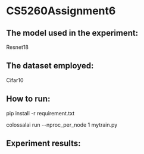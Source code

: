 # CS5260Assignment6

## The model used in the experiment: 
Resnet18
## The dataset employed: 
Cifar10
## How to run: 
pip install -r requirement.txt

colossalai run --nproc_per_node 1 mytrain.py
## Experiment results:
